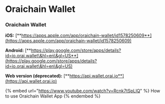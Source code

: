 # Oraichain Wallet

### **Oraichain Wallet**

**iOS:** [**https://apps.apple.com/app/oraichain-wallet/id1578250609**](https://apps.apple.com/app/oraichain-wallet/id1578250609)

**Android:** [**https://play.google.com/store/apps/details?id=io.orai.wallet\&hl=en\&gl=US**](https://play.google.com/store/apps/details?id=io.orai.wallet\&hl=en\&gl=US)

**Web version (deprecated):** [**https://api.wallet.orai.io**](https://api.wallet.orai.io)

{% embed url="https://www.youtube.com/watch?v=Rcnk7tSpLlQ" %}
How to use Oraichain Wallet App
{% endembed %}
